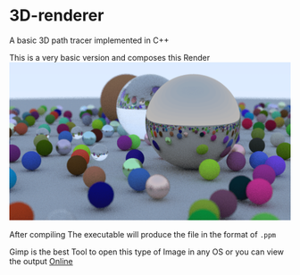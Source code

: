 # 3D-renderer
A basic 3D path tracer implemented in C++ 

This is a very basic version and composes this Render![Image](file.png)

After compiling
The executable will produce the file in the format of `.ppm` 

Gimp is the best Tool to open this type of Image in any OS or you can view the output [Online](https://imagetostl.com/view-ppm-online)
